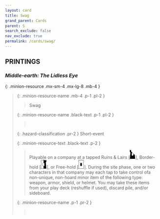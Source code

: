 ```yaml
---
layout: card
title: Swag
grand_parent: Cards
parent: S
search_exclude: false
nav_exclude: true
permalink: /cards/swag/
---
```


## PRINTINGS


### _Middle-earth: The Lidless Eye_

{: .minion-resource .mx-sm-4 .mx-lg-8 .mb-4 }
> {: .minion-resource-name .mb-4 .p-1 .pl-2 }
> > <div class="hazard-mp"></div>
> > <div class="card-name">Swag</div>
>
> {: .minion-resource-name .black-text .p-1 .pl-2 }
> > &nbsp;
>
> {: .hazard-classification .pr-2 }
> Short-event
>
> {: .minion-resource-text .black-text .p-2 }
> > Playable on a company at a tapped Ruins & Lairs \[![](/assets/images/ruinlair.svg)], Border-hold \[![](/assets/images/border-hold.svg)], or Free-hold \[![](/assets/images/free-hold.svg)]. During the site phase, one or two characters in that company may each tap to take control ofa non-unique, non-hoard minor item of the following type: weapon, armor, shield, or helmet. You may take these items from your play deck (reshuffle if used), discard pile, and/or sideboard. 
> 
> {: .minion-resource-name .p-1 .pr-2 }
> > <div class="card-shield"></div>
> > <div class="card-corruption-white">&nbsp;</div>
